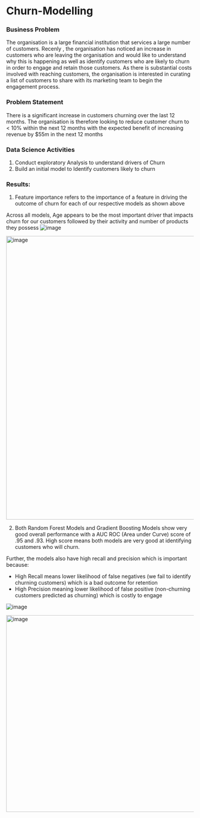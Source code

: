 # Churn-Modelling

### Business Problem
The organisation is a large financial institution that services a large number of customers. Recenly , the organisation has noticed an increase in customers who are leaving the organisation and would like to understand why this is happening as well as identify customers who are likely to churn in order to engage and retain those customers. As there is substantial costs involved with reaching customers, the organisation is interested in curating a list of customers to share with its marketing team to begin the engagement process.

### Problem Statement
There is a significant increase in customers churning over the last 12 months. The organisation is therefore looking to reduce customer churn to < 10% within the next 12 months with the expected benefit of increasing revenue by $55m in the next 12 months

### Data Science Activities
1) Conduct exploratory Analysis to understand drivers of Churn
2) Build an initial model to Identify customers likely to churn

### Results:
1) Feature importance refers to the importance of a feature in driving the outcome of churn for each of our respective models as shown above

Across all models, Age appears to be the most important driver that impacts churn for our customers followed by their activity and number of products they possess
![image](https://github.com/Subliminated/Churn-Modelling/assets/90996172/8aa7b11f-fc4f-46cc-ad0b-9f825e76b220)

<img width="762" alt="image" src="https://github.com/Subliminated/Churn-Modelling/assets/90996172/ad861922-786e-4e5e-a8cd-35fb109806a2">


2) Both Random Forest Models and Gradient Boosting Models show very good overall performance with a AUC ROC (Area under Curve) score of .95 and .93. High score means both models are very good at identifying customers who will churn.

 Further, the models also have high recall and precision which is important because:
- High Recall means lower likelihood of false negatives (we fail to identify churning customers) which is a bad outcome for retention
- High Precision meaning lower likelihood of false positive (non-churning customers predicted as churning) which is costly to engage

![image](https://github.com/Subliminated/Churn-Modelling/assets/90996172/eec359ee-bb9e-49b8-b19a-5ee70641c737)

<img width="529" alt="image" src="https://github.com/Subliminated/Churn-Modelling/assets/90996172/c717b87d-24af-4f10-8758-68e0dbbc3b59">
